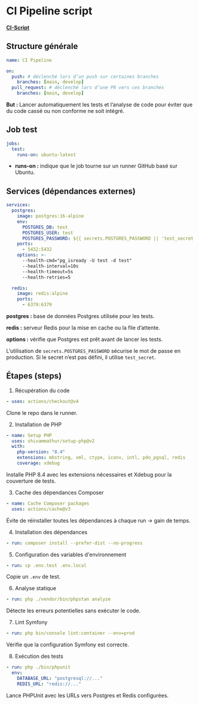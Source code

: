 # CI Pipeline script

**[CI-Script](/.github/workflows/ci.yml)**

## Structure générale

```yaml
name: CI Pipeline

on:
  push: # déclenché lors d’un push sur certaines branches
    branches: [main, develop]
  pull_request: # déclenché lors d’une PR vers ces branches
    branches: [main, develop]
```

**But :** Lancer automatiquement les tests et l’analyse de code pour éviter que du code cassé ou non conforme ne soit intégré.

## Job test

```yaml
jobs:
  test:
    runs-on: ubuntu-latest
```

- **runs-on :** indique que le job tourne sur un runner GitHub basé sur Ubuntu.

## Services (dépendances externes)

```yaml
services:
  postgres:
    image: postgres:16-alpine
    env:
      POSTGRES_DB: test
      POSTGRES_USER: test
      POSTGRES_PASSWORD: ${{ secrets.POSTGRES_PASSWORD || 'test_secret' }}
    ports:
      - 5432:5432
    options: >-
      --health-cmd="pg_isready -U test -d test"
      --health-interval=10s
      --health-timeout=5s
      --health-retries=5

  redis:
    image: redis:alpine
    ports:
      - 6379:6379
```

**postgres :** base de données Postgres utilisée pour les tests.

**redis :** serveur Redis pour la mise en cache ou la file d’attente.

**options :** vérifie que Postgres est prêt avant de lancer les tests.

L’utilisation de `secrets.POSTGRES_PASSWORD` sécurise le mot de passe en production. Si le secret n’est pas défini, il utilise `test_secret`.

## Étapes (steps)

1. Récupération du code

```yaml
- uses: actions/checkout@v4
```

Clone le repo dans le runner.

2. Installation de PHP

```yaml
- name: Setup PHP
  uses: shivammathur/setup-php@v2
  with:
    php-version: "8.4"
    extensions: mbstring, xml, ctype, iconv, intl, pdo_pgsql, redis
    coverage: xdebug
```

Installe PHP 8.4 avec les extensions nécessaires et Xdebug pour la couverture de tests.

3. Cache des dépendances Composer

```yaml
- name: Cache Composer packages
  uses: actions/cache@v3
```

Évite de réinstaller toutes les dépendances à chaque run → gain de temps.

4. Installation des dépendances

```yaml
- run: composer install --prefer-dist --no-progress
```

5. Configuration des variables d'environnement

```yaml
- run: cp .env.test .env.local
```

Copie un `.env` de test.

6. Analyse statique

```yaml
- run: php ./vendor/bin/phpstan analyze
```

Détecte les erreurs potentielles sans exécuter le code.

7. Lint Symfony

```yaml
- run: php bin/console lint:container --env=prod
```

Vérifie que la configuration Symfony est correcte.

8. Exécution des tests

```yaml
- run: php ./bin/phpunit
  env:
    DATABASE_URL: "postgresql://..."
    REDIS_URL: "redis://..."
```

Lance PHPUnit avec les URLs vers Postgres et Redis configurées.
